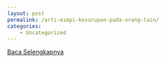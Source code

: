 ```yaml
---
layout: post
permalink: /arti-mimpi-kesurupan-pada-orang-lain/
categories:
    - Uncategorized
---
```


[Baca Selengkapnya](/08)